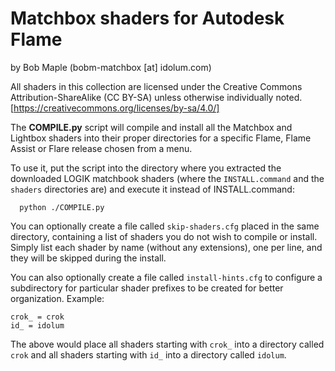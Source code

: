 # Matchbox shaders for Autodesk Flame
by Bob Maple (bobm-matchbox [at] idolum.com)

All shaders in this collection are licensed under the Creative Commons
Attribution-ShareAlike (CC BY-SA) unless otherwise individually noted.
[https://creativecommons.org/licenses/by-sa/4.0/]


The **COMPILE.py** script will compile and install all the Matchbox and Lightbox shaders into their proper
directories for a specific Flame, Flame Assist or Flare release chosen from a menu.

To use it, put the script into the directory where you extracted the downloaded LOGIK matchbook shaders
(where the `INSTALL.command` and the `shaders` directories are) and execute it instead of INSTALL.command:

```
  python ./COMPILE.py
```

You can optionally create a file called `skip-shaders.cfg` placed in the same directory, containing
a list of shaders you do not wish to compile or install.  Simply list each shader by name (without
any extensions), one per line, and they will be skipped during the install.

You can also optionally create a file called `install-hints.cfg` to configure a subdirectory for
particular shader prefixes to be created for better organization. Example:

```
crok_ = crok
id_ = idolum
```
The above would place all shaders starting with `crok_` into a directory called `crok` and all
shaders starting with `id_` into a directory called `idolum`.
